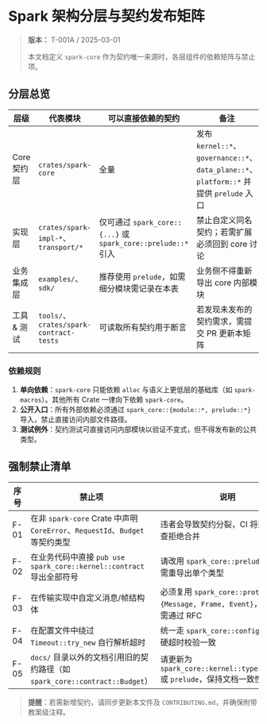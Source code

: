 # Spark 架构分层与契约发布矩阵

> **版本：** T-001A / 2025-03-01
>
> 本文档定义 `spark-core` 作为契约唯一来源时，各层组件的依赖矩阵与禁止项。

## 分层总览

| 层级 | 代表模块 | 可以直接依赖的契约 | 备注 |
| ---- | -------- | ------------------ | ---- |
| Core 契约层 | `crates/spark-core` | 全量 | 发布 `kernel::*`、`governance::*`、`data_plane::*`、`platform::*` 并提供 `prelude` 入口 |
| 实现层 | `crates/spark-impl-*`、`transport/*` | 仅可通过 `spark_core::{...}` 或 `spark_core::prelude::*` 引入 | 禁止自定义同名契约；若需扩展必须回到 core 讨论 |
| 业务集成层 | `examples/`、`sdk/` | 推荐使用 `prelude`，如需细分模块需记录在本表 | 业务侧不得重新导出 core 内部模块 |
| 工具 & 测试 | `tools/`、`crates/spark-contract-tests` | 可读取所有契约用于断言 | 若发现未发布的契约需求，需提交 PR 更新本矩阵 |

### 依赖规则

1. **单向依赖**：`spark-core` 只能依赖 `alloc` 与语义上更低层的基础库（如 `spark-macros`）。其他所有 Crate 一律向下依赖 `spark-core`。
2. **公开入口**：所有外部依赖必须通过 `spark_core::{module::*, prelude::*}` 导入，禁止直接访问内部文件路径。
3. **测试例外**：契约测试可直接访问内部模块以验证不变式，但不得发布新的公共类型。

## 强制禁止清单

| 序号 | 禁止项 | 说明 |
| ---- | ------ | ---- |
| F-01 | 在非 `spark-core` Crate 中声明 `CoreError`、`RequestId`、`Budget` 等契约类型 | 违者会导致契约分裂，CI 将通过 `rg` 检查拒绝合并 |
| F-02 | 在业务代码中直接 `pub use spark_core::kernel::contract` 导出全部符号 | 请改用 `spark_core::prelude`，或按需重导出单个类型 |
| F-03 | 在传输实现中自定义消息/帧结构体 | 必须复用 `spark_core::protocol::{Message, Frame, Event}`，新增字段需通过 RFC |
| F-04 | 在配置文件中绕过 `Timeout::try_new` 自行解析超时 | 统一走 `spark_core::config`，保证软/硬超时校验一致 |
| F-05 | `docs/` 目录以外的文档引用旧的契约路径（如 `spark_core::contract::Budget`） | 请更新为 `spark_core::kernel::types::Budget` 或 `prelude`，保持文档一致性 |

> **提醒**：若需新增契约，请同步更新本文件及 `CONTRIBUTING.md`，并确保附带教案级注释。
